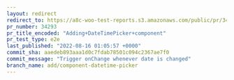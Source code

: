 ```yaml
---
layout: redirect
redirect_to: https://a8c-woo-test-reports.s3.amazonaws.com/public/pr/34293/e2e/index.html
pr_number: 34293
pr_title_encoded: "Adding+DateTimePicker+component"
pr_test_type: e2e
last_published: "2022-08-16 01:05:57 +0000"
commit_sha: aaedeb893aaa1d0c7fdab78501c094c2367ae7f0
commit_message: "Trigger onChange whenever date is changed"
branch_name: add/component-datetime-picker
---
```

